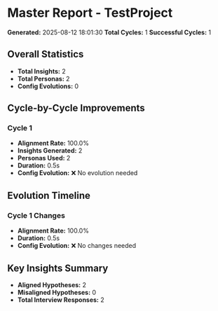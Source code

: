 # Master Report - TestProject

**Generated:** 2025-08-12 18:01:30
**Total Cycles:** 1
**Successful Cycles:** 1

## Overall Statistics

- **Total Insights:** 2
- **Total Personas:** 2
- **Config Evolutions:** 0

## Cycle-by-Cycle Improvements

### Cycle 1

- **Alignment Rate:** 100.0%
- **Insights Generated:** 2
- **Personas Used:** 2
- **Duration:** 0.5s
- **Config Evolution:** ❌ No evolution needed

## Evolution Timeline

### Cycle 1 Changes

- **Alignment Rate:** 100.0%
- **Duration:** 0.5s
- **Config Evolution:** ❌ No changes needed

## Key Insights Summary

- **Aligned Hypotheses:** 2
- **Misaligned Hypotheses:** 0
- **Total Interview Responses:** 2

